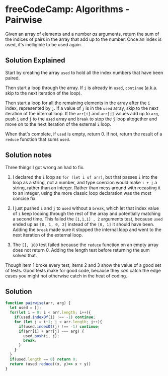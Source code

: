 # freeCodeCamp: Algorithms - Pairwise

Given an array of elements and a number *as* arguments, return the sum of the indices of pairs in the array that add up to the number. Once an index is used, it's inelligible to be used again.

## Solution Explained

Start by creating the array `used` to hold all the index numbers that have been paired.

Then start a loop through the array. If `i` is already in `used`, `continue` (a.k.a. skip to the next iteration of the loop).

Then start a loop for all the remaining elements in the array after the `i` index, represented by `j`. If a value of `j` is in the `used` array, skip to the next iteration of the internal loop. If the `arr[i]` and `arr[j]` values add up to `arg`, push `i` and `j` to the `used` array and `break` to stop the `j` loop altogether and move on to the next iteration of the external `i` loop.

When that's complete, if `used` is empty, return 0. If not, return the result of a `reduce` function that sums `used`.

## Solution notes

Three things I got wrong an had to fix. 

1. I declared the `i` loop as `for (let i of arr)`, but that passes `i` into the loop as a string, not a number, and type coercion would make `i + j` a string, rather than an integer. Rather than mess around with recasting it to an integer, using the more classic loop declaration was the most concise fix.

2. I just pushed `i` and `j` to `used` without a `break`, which let that index value of `i` keep looping through the rest of the array and potentially matching a second time. This failed the `[1,1,1] , 2` arguments test, because `used` ended up as `[0, 1, 0, 2]` instead of the `[0, 1]` it should have been. Adding the `break` made sure it stopped the internal loop and went to the next iteration of the external loop.

3. The `[], 100` test failed because the `reduce` function on an empty array does not return 0. Adding the length test before returning the sum solved that.

Though item 1 broke every test, items 2 and 3 show the value of a good set of tests. Good tests make for good code, because they *can* catch the edge cases you might not otherwise catch in the heat of coding.

## Solution

```javascript
function pairwise(arr, arg) {
  let used = [];
  for(let i = 0; i < arr.length; i++){
    if(used.indexOf(i) !== -1) continue;
    for (let j = i+1; j < arr.length; j++){
      if(used.indexOf(j) !== -1) continue;
      if(arr[i] + arr[j] === arg) {
        used.push(i, j);
        break;
      }
    }
  }
  if(used.length == 0) return 0;
  return (used.reduce((x, y)=> x + y))
}
```